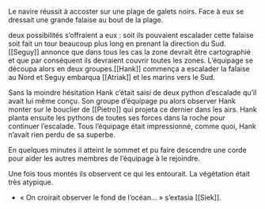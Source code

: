 Le navire réussit à accoster sur une plage de galets noirs. Face à eux se dressait une grande falaise au bout de la plage.

deux possibilités s’offraient a eux : soit ils pouvaient escalader cette falaise soit fait un tour beaucoup plus long en prenant la direction du Sud. [[Seguy]] annonce que dans tous les cas la zone devrait être cartographié et que par conséquent ils devraient couvrir toutes les zones. L’équipage se découpa alors en deux groupes.[[Hank]] commença a escalader la falaise au Nord et Seguy embarqua [[Atriak]] et les marins vers le Sud. 


Sans la moindre hésitation Hank c’était saisi de deux python d’escalade qu’il avait lui même conçu. Son groupe d’équipage pu alors observer Hank monter sur le bouclier de  [[Pietro]] qui projeta ce dernier dans les airs. Hank planta ensuite les pythons de toutes ses forces dans la roche pour continuer l’escalade. Tous l’équipage était impressionné, comme quoi, Hank n’avait rien perdu de sa superbe.

En quelques minutes il atteint le sommet et pu faire descendre une corde pour aider les autres membres de l’équipage à le rejoindre.

Une fois tous montés ils observent ce qui les entourait. La végétation était très atypique.
- « On croirait observer le fond de l’océan... » s’extasia [[Siek]].

